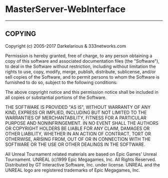 # MasterServer-WebInterface
---

## COPYING
Copyright (c) 2005-2017 Darkelarious & 333networks.com

Permission is hereby granted, free of charge, to any person obtaining
a copy of this software and associated documentation files (the
"Software"), to deal in the Software without restriction, including
without limitation the rights to use, copy, modify, merge, publish,
distribute, sublicense, and/or sell copies of the Software, and to
permit persons to whom the Software is furnished to do so, subject to
the following conditions:

The above copyright notice and this permission notice shall be included
in all copies or substantial portions of the Software.

THE SOFTWARE IS PROVIDED "AS IS", WITHOUT WARRANTY OF ANY KIND,
EXPRESS OR IMPLIED, INCLUDING BUT NOT LIMITED TO THE WARRANTIES OF
MERCHANTABILITY, FITNESS FOR A PARTICULAR PURPOSE AND NONINFRINGEMENT.
IN NO EVENT SHALL THE AUTHORS OR COPYRIGHT HOLDERS BE LIABLE FOR ANY
CLAIM, DAMAGES OR OTHER LIABILITY, WHETHER IN AN ACTION OF CONTRACT,
TORT OR OTHERWISE, ARISING FROM, OUT OF OR IN CONNECTION WITH THE
SOFTWARE OR THE USE OR OTHER DEALINGS IN THE SOFTWARE.

All Unreal Tournament related materials are based on Epic Games' Unreal 
Tournament. UNREAL (c)1999 Epic Megagames, Inc. All Rights Reserved. Distributed
by GT Interactive Software, Inc. under license. UNREAL and the UNREAL logo are 
registered trademarks of Epic Megagames, Inc.
